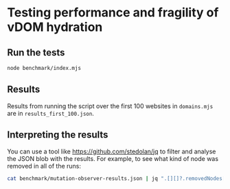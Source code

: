 # Testing performance and fragility of vDOM hydration

## Run the tests

```sh
node benchmark/index.mjs
```

## Results

Results from running the script over the first 100 websites in `domains.mjs` are
in `results_first_100.json`.

## Interpreting the results

You can use a tool like <https://github.com/stedolan/jq> to filter and analyse
the JSON blob with the results. For example, to see what kind of node was
removed in all of the runs:

```sh
cat benchmark/mutation-observer-results.json | jq ".[][]?.removedNodes[].nodeName"
```
